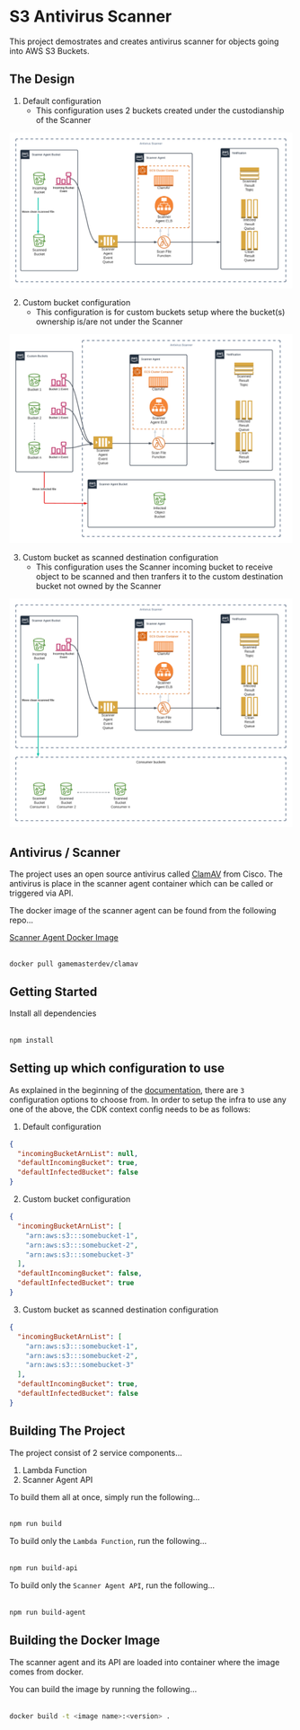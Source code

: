 # S3 Antivirus Scanner

This project demostrates and creates antivirus scanner for objects going into AWS S3 Buckets.

## The Design

1. Default configuration
   - This configuration uses 2 buckets created under the custodianship of the Scanner

![default](documentation/assets/s3-antivirus-scanner.png)

2. Custom bucket configuration
   - This configuration is for custom buckets setup where the bucket(s) ownership is/are not under the Scanner

![custom](documentation/assets/s3-antivirus-scanner-custom-bucket.png)

3. Custom bucket as scanned destination configuration
   - This configuration uses the Scanner incoming bucket to receive object to be scanned and then tranfers it to the custom destination bucket not owned by the Scanner

![custom-destination](documentation/assets/s3-antivirus-scanner-custom-clean-bucket.png)

## Antivirus / Scanner

The project uses an open source antivirus called [ClamAV](https://www.clamav.net/) from Cisco. The antivirus is place in the scanner agent container which can be called or triggered via API.

The docker image of the scanner agent can be found from the following repo...

[Scanner Agent Docker Image](https://hub.docker.com/repository/docker/gamemasterdev/clamav)

```shell

docker pull gamemasterdev/clamav

```

## Getting Started

Install all dependencies

```bash

npm install

```

## Setting up which configuration to use

As explained in the beginning of the [documentation](#the-design), there are `3` configuration options to choose from. In order to setup the infra to use any one of the above, the CDK context config needs to be as follows:

1. Default configuration

```json
{
  "incomingBucketArnList": null,
  "defaultIncomingBucket": true,
  "defaultInfectedBucket": false
}
```

2. Custom bucket configuration

```json
{
  "incomingBucketArnList": [
    "arn:aws:s3:::somebucket-1",
    "arn:aws:s3:::somebucket-2",
    "arn:aws:s3:::somebucket-3"
  ],
  "defaultIncomingBucket": false,
  "defaultInfectedBucket": true
}
```

3. Custom bucket as scanned destination configuration

```json
{
  "incomingBucketArnList": [
    "arn:aws:s3:::somebucket-1",
    "arn:aws:s3:::somebucket-2",
    "arn:aws:s3:::somebucket-3"
  ],
  "defaultIncomingBucket": true,
  "defaultInfectedBucket": false
}
```

## Building The Project

The project consist of 2 service components...

1. Lambda Function
2. Scanner Agent API

To build them all at once, simply run the following...

```bash

npm run build

```

To build only the `Lambda Function`, run the following...

```bash

npm run build-api

```

To build only the `Scanner Agent API`, run the following...

```bash

npm run build-agent

```

## Building the Docker Image

The scanner agent and its API are loaded into container where the image comes from docker.

You can build the image by running the following...

```bash

docker build -t <image name>:<version> .

```
